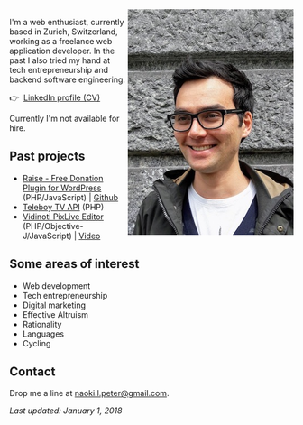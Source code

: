 <img src="https://raw.githubusercontent.com/naokipeter/naokipeter.github.io/master/assets/naoki.jpg" alt="Naoki Peter" align="right" width="294" height="400">

I'm a web enthusiast, currently based in Zurich, Switzerland, working as a freelance web application developer. In the past I also tried my hand at tech entrepreneurship and backend software engineering.

👉&nbsp;&nbsp;[LinkedIn profile (CV)](https://www.linkedin.com/in/naokipeter/)

Currently I'm not available for hire.

## Past projects
- [Raise - Free Donation Plugin for WordPress](https://ea-foundation.org/donate/) (PHP/JavaScript) &#124; [Github](https://github.com/ea-foundation/raise)
- [Teleboy TV API](http://www.teleboy.ch/) (PHP)
- [Vidinoti PixLive Editor](https://armanager.vidinoti.com/) (PHP/Objective-J/JavaScript) &#124; [Video](https://www.youtube.com/watch?v=dHTm1JAOaFw)

## Some areas of interest
- Web development
- Tech entrepreneurship
- Digital marketing
- Effective Altruism
- Rationality
- Languages
- Cycling

## Contact
Drop me a line at [naoki.l.peter@gmail.com](mailto:naoki.l.peter@gmail.com).

_Last updated: January 1, 2018_
